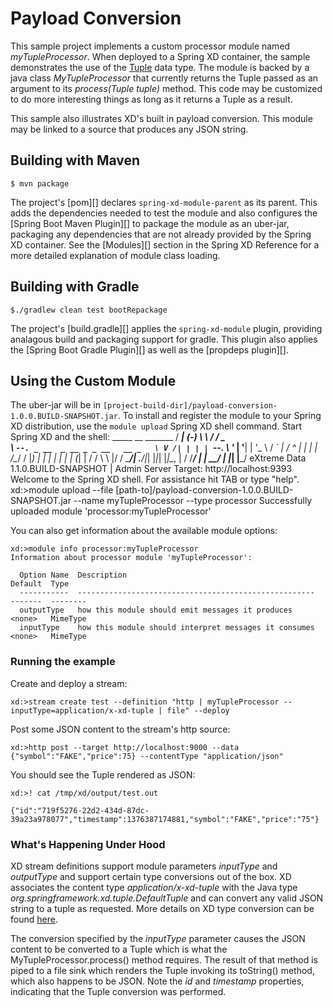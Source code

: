 Payload Conversion
==================

This sample project implements a custom processor module named *myTupleProcessor*. When deployed to a Spring XD container, the sample demonstrates the use of the [Tuple][] data type. The module is backed by a java class *MyTupleProcessor* that currently returns the Tuple passed as an argument to its *process(Tuple tuple)* method. This code may be customized to do more interesting things as long as it returns a Tuple as a result.

This sample also illustrates XD's built in payload conversion. This module may be linked to a source that produces any JSON string.

## Building with Maven

	$ mvn package

The project's [pom][] declares `spring-xd-module-parent` as its parent. This adds the dependencies needed to test the module and also configures the [Spring Boot Maven Plugin][] to package the module as an uber-jar, packaging any dependencies that are not already provided by the Spring XD container. See the [Modules][] section in the Spring XD Reference for a more detailed explanation of module class loading.

## Building with Gradle

	$./gradlew clean test bootRepackage

The project's [build.gradle][] applies the `spring-xd-module` plugin, providing analagous build and packaging support for gradle. This plugin also applies the [Spring Boot Gradle Plugin][] as well as the [propdeps plugin][].

## Using the Custom Module

The uber-jar will be in `[project-build-dir]/payload-conversion-1.0.0.BUILD-SNAPSHOT.jar`. To install and register the module to your Spring XD distribution, use the `module upload` Spring XD shell command. Start Spring XD and the shell:
     _____                           __   _______
    /  ___|          (-)             \ \ / /  _  \
    \ `--. _ __  _ __ _ _ __   __ _   \ V /| | | |
     `--. \ '_ \| '__| | '_ \ / _` |  / ^ \| | | |
    /\__/ / |_) | |  | | | | | (_| | / / \ \ |/ /
    \____/| .__/|_|  |_|_| |_|\__, | \/   \/___/
          | |                  __/ |
          |_|                 |___/
    eXtreme Data
    1.1.0.BUILD-SNAPSHOT | Admin Server Target: http://localhost:9393
    Welcome to the Spring XD shell. For assistance hit TAB or type "help".
    xd:>module upload --file [path-to]/payload-conversion-1.0.0.BUILD-SNAPSHOT.jar --name myTupleProcessor --type processor
    Successfully uploaded module 'processor:myTupleProcessor'

You can also get information about the available module options:

    xd:>module info processor:myTupleProcessor
    Information about processor module 'myTupleProcessor':

      Option Name  Description                                            Default  Type
      -----------  -----------------------------------------------------  -------  --------
      outputType   how this module should emit messages it produces       <none>   MimeType
      inputType    how this module should interpret messages it consumes  <none>   MimeType


### Running the example

 Create and deploy a stream:

	xd:>stream create test --definition "http | myTupleProcessor --inputType=application/x-xd-tuple | file" --deploy

Post some JSON content to the stream's http source:

	xd:>http post --target http://localhost:9000 --data {"symbol":"FAKE","price":75} --contentType "application/json"

You should see the Tuple rendered as JSON:
	
	xd:>! cat /tmp/xd/output/test.out
	
	{"id":"719f5276-22d2-434d-87dc-39a23a978077","timestamp":1376387174881,"symbol":"FAKE","price":"75"}

### What's Happening Under Hood

XD stream definitions support module parameters *inputType* and *outputType* and support certain type conversions out of the box. XD associates the content type *application/x-xd-tuple* with the Java type *org.springframework.xd.tuple.DefaultTuple* and can convert any valid JSON string to a tuple as requested. More details on XD type conversion can be found [here](https://github.com/spring-projects/spring-xd/wiki/Type-Conversion).
    
The conversion specified by the *inputType* parameter causes the JSON content to be converted to a Tuple which is what the MyTupleProcessor.process() method requires. The result of that method is piped to a file sink which renders the Tuple invoking its toString() method, which also happens to be JSON. Note the *id* and *timestamp* properties, indicating that the Tuple conversion was performed.   

[Tuple]: https://github.com/spring-projects/spring-xd/wiki/Tuples
